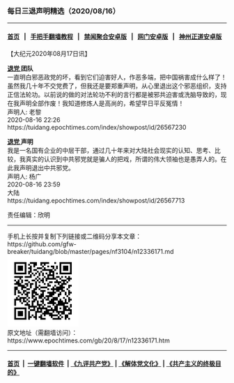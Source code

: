 ### 每日三退声明精选（2020/08/16）
------------------------

#### [首页](https://github.com/gfw-breaker/banned-news1/blob/master/README.md) &nbsp;&nbsp;|&nbsp;&nbsp; [手把手翻墙教程](https://github.com/gfw-breaker/guides/wiki) &nbsp;&nbsp;|&nbsp;&nbsp; [禁闻聚合安卓版](https://github.com/gfw-breaker/bn-android) &nbsp;&nbsp;|&nbsp;&nbsp; [网门安卓版](https://github.com/oGate2/oGate) &nbsp;&nbsp;|&nbsp;&nbsp; [神州正道安卓版](https://github.com/SzzdOgate/update) 



<div class="post_content" id="artbody" itemprop="articleBody">
 <!-- article content begin -->
 <p>
  【大纪元2020年08月17日讯】
 </p>
 <p>
  <strong>
   <a href="https://www.epochtimes.com/gb/tag/%E9%80%80%E5%85%9A.html">
    退党
   </a>
   团队
  </strong>
  <br/>
  一直明白邪恶政党的坏，看到它们迫害好人，作恶多端，把中国祸害成什么样了！虽然我几十年不交党费了，但我还是要郑重声明，从心里退出这个邪恶组织，支持正信法轮功。以前说的做的对法轮功不利的言行都是被邪共迫害或洗脑导致的，现在我声明全部作废！我知道修炼人是高尚的，希望早日平反冤情！
  <br/>
  声明人: 老黎
  <br/>
  2020-08-16 22:26
  <br/>
  https://tuidang.epochtimes.com/index/showpost/id/26567230
 </p>
 <p>
  <strong>
   <a href="https://www.epochtimes.com/gb/tag/%E9%80%80%E5%85%9A.html">
    退党
   </a>
   声明
  </strong>
  <br/>
  我是一名国有企业的中层干部，通过几十年来对大陆社会现实的认知、思考、比较，我真实的认识到中共邪党就是骗人的把戏，所谓的伟大领袖也是愚弄人的。在此我声明退出中共邪党。
  <br/>
  声明人: 杨广
  <br/>
  2020-08-16 23:59
  <br/>
  大陆
  <br/>
  https://tuidang.epochtimes.com/index/showpost/id/26567713
 </p>
 <p>
  责任编辑：欣明
 </p>
 <!-- article content end -->
 <div id="below_article_ad">
 </div>
</div>

<hr/>
手机上长按并复制下列链接或二维码分享本文章：<br/>
https://github.com/gfw-breaker/tuidang/blob/master/pages/nf3104/n12336171.md <br/>
<a href='https://github.com/gfw-breaker/tuidang/blob/master/pages/nf3104/n12336171.md'><img src='https://github.com/gfw-breaker/tuidang/blob/master/pages/nf3104/n12336171.md.png'/></a> <br/>
原文地址（需翻墙访问）：https://www.epochtimes.com/gb/20/8/17/n12336171.htm


------------------------
#### [首页](https://github.com/gfw-breaker/banned-news/blob/master/README.md) &nbsp;|&nbsp; [一键翻墙软件](https://github.com/gfw-breaker/nogfw/blob/master/README.md) &nbsp;| [《九评共产党》](https://github.com/gfw-breaker/9ping.md/blob/master/README.md#九评之一评共产党是什么) | [《解体党文化》](https://github.com/gfw-breaker/jtdwh.md/blob/master/README.md) | [《共产主义的终极目的》](https://github.com/gfw-breaker/gczydzjmd.md/blob/master/README.md)


<img src='http://gfw-breaker.win/tuidang/pages/nf3104/n12336171.md' width='0px' height='0px'/>